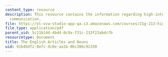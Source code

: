 ```yaml
---
content_type: resource
description: This resource contains the information regarding high-intermediate academic
  communication.
file: https://ol-ocw-studio-app-qa.s3.amazonaws.com/courses/21g-213-high-intermediate-academic-communication-spring-2004/91b4bdf28e7cdc0eaa1b0bc386c92350_MIT21G_213S04_articles.pdf
file_type: application/pdf
parent_uid: 5c21b144-4bd4-0c9a-f31c-233f23abdcfb
resourcetype: Document
title: The English Articles and Nouns
uid: 91b4bdf2-8e7c-dc0e-aa1b-0bc386c92350
---
```

